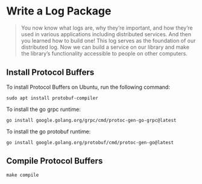 # Write a Log Package

> You now know what logs are, why they’re important, and how they’re used in various applications including distributed services. And then you learned how  to  build  one!  This  log  serves  as  the  foundation  of  our  distributed  log. Now we can build a service on our library and make the library’s functionality accessible to people on other computers.

## Install Protocol Buffers

To install Protocol Buffers on Ubuntu, run the following command:

```shell
sudo apt install protobuf-compiler
```

To install the go grpc runtime:
```shell
go install google.golang.org/grpc/cmd/protoc-gen-go-grpc@latest
```

To install the go protobuf runtime:

```shell
go install google.golang.org/protobuf/cmd/protoc-gen-go@latest
```

## Compile Protocol Buffers

```shell
make compile
```